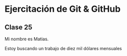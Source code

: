 # Ejercitación de Git & GitHub
## Clase 25

Mi nombre es Matias.

Estoy buscando un trabajo de diez mil dólares mensuales
